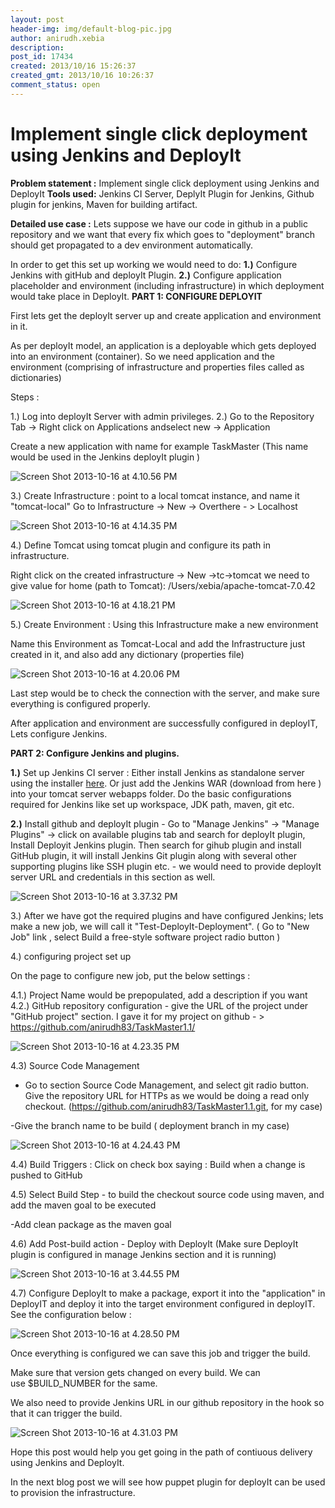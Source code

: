 ```yaml
---
layout: post
header-img: img/default-blog-pic.jpg
author: anirudh.xebia
description: 
post_id: 17434
created: 2013/10/16 15:26:37
created_gmt: 2013/10/16 10:26:37
comment_status: open
---
```


# Implement single click deployment using Jenkins and DeployIt

**Problem statement :** Implement single click deployment using Jenkins and DeployIt **Tools used:** Jenkins CI Server, DeplyIt Plugin for Jenkins, Github plugin for jenkins, Maven for building artifact.

**Detailed use case :** Lets suppose we have our code in github in a public repository and we want that every fix which goes to "deployment" branch should get propagated to a dev environment automatically.

In order to get this set up working we would need to do: **1.)** Configure Jenkins with gitHub and deployIt Plugin. **2.)** Configure application placeholder and environment (including infrastructure) in which deployment would take place in DeployIt.  **PART 1: CONFIGURE DEPLOYIT**

First lets get the deployIt server up and create application and environment in it.

As per deployIt model, an application is a deployable which gets deployed into an environment (container). So we need application and the environment (comprising of infrastructure and properties files called as dictionaries)

Steps :

1.) Log into deployIt Server with admin privileges. 2.) Go to the Repository Tab -> Right click on Applications andselect new -> Application

Create a new application with name for example TaskMaster (This name would be used in the Jenkins deployIt plugin )

![Screen Shot 2013-10-16 at 4.10.56 PM][1]

3.) Create Infrastructure : point to a local tomcat instance, and name it "tomcat-local" Go to Infrastructure -> New -> Overthere - > Localhost

![Screen Shot 2013-10-16 at 4.14.35 PM][2]

4.) Define Tomcat using tomcat plugin and configure its path in infrastructure.

Right click on the created infrastructure -> New ->tc->tomcat we need to give value for home (path to Tomcat): /Users/xebia/apache-tomcat-7.0.42

![Screen Shot 2013-10-16 at 4.18.21 PM][3]

5.) Create Environment : Using this Infrastructure make a new environment

Name this Environment as Tomcat-Local and add the Infrastructure just created in it, and also add any dictionary (properties file)

![Screen Shot 2013-10-16 at 4.20.06 PM][4]

Last step would be to check the connection with the server, and make sure everything is configured properly.

After application and environment are successfully configured in deployIT, Lets configure Jenkins.

**PART 2: Configure Jenkins and plugins.**

**1.)** Set up Jenkins CI server : Either install Jenkins as standalone server using the installer [here][5]. Or just add the Jenkins WAR (download from here ) into your tomcat server webapps folder. Do the basic configurations required for Jenkins like set up workspace, JDK path, maven, git etc.

**2.)** Install github and deployIt plugin - Go to "Manage Jenkins" -> "Manage Plugins" -> click on available plugins tab and search for deployIt plugin, Install Deployit Jenkins plugin. Then search for gihub plugin and install GitHub plugin, it will install Jenkins Git plugin along with several other supporting plugins like SSH plugin etc. \- we would need to provide deployIt server URL and credentials in this section as well.

![Screen Shot 2013-10-16 at 3.37.32 PM][6]

3.) After we have got the required plugins and have configured Jenkins; lets make a new job, we will call it "Test-DeployIt-Deployment". ( Go to "New Job" link , select Build a free-style software project radio button )

4.) configuring project set up

On the page to configure new job, put the below settings :

4.1.) Project Name would be prepopulated, add a description if you want 4.2.) GitHub repository configuration \- give the URL of the project under "GitHub project" section. I gave it for my project on github - > https://github.com/anirudh83/TaskMaster1.1/

![Screen Shot 2013-10-16 at 4.23.35 PM][7]

4.3) Source Code Management

  * Go to section Source Code Management, and select git radio button. Give the repository URL for HTTPs as we would be doing a read only checkout. (https://github.com/anirudh83/TaskMaster1.1.git, for my case)

-Give the branch name to be build ( deployment branch in my case)

![Screen Shot 2013-10-16 at 4.24.43 PM][8]

4.4) Build Triggers : Click on check box saying : Build when a change is pushed to GitHub

4.5) Select Build Step - to build the checkout source code using maven, and add the maven goal to be executed

-Add clean package as the maven goal

4.6) Add Post-build action - Deploy with DeployIt (Make sure DeployIt plugin is configured in manage Jenkins section and it is running)

![Screen Shot 2013-10-16 at 3.44.55 PM][9]

4.7) Configure DeployIt to make a package, export it into the "application" in DeployIT and deploy it into the target environment configured in deployIT. See the configuration below :

![Screen Shot 2013-10-16 at 4.28.50 PM][10]

Once everything is configured we can save this job and trigger the build.

Make sure that version gets changed on every build. We can use $BUILD_NUMBER for the same.

We also need to provide Jenkins URL in our github repository in the hook so that it can trigger the build.

![Screen Shot 2013-10-16 at 4.31.03 PM][11]

Hope this post would help you get going in the path of contiuous delivery using Jenkins and DeployIt.

In the next blog post we will see how puppet plugin for deployIt can be used to provision the infrastructure.

   [1]: http://xebee.xebia.in/wp-content/uploads/2013/10/Screen-Shot-2013-10-16-at-4.10.56-PM.png
   [2]: http://xebee.xebia.in/wp-content/uploads/2013/10/Screen-Shot-2013-10-16-at-4.14.35-PM-1024x567.png
   [3]: http://xebee.xebia.in/wp-content/uploads/2013/10/Screen-Shot-2013-10-16-at-4.18.21-PM-1024x588.png
   [4]: http://xebee.xebia.in/wp-content/uploads/2013/10/Screen-Shot-2013-10-16-at-4.20.06-PM-1024x591.png
   [5]: http://jenkins-ci.org
   [6]: http://xebee.xebia.in/wp-content/uploads/2013/10/Screen-Shot-2013-10-16-at-3.37.32-PM-300x88.png
   [7]: http://xebee.xebia.in/wp-content/uploads/2013/10/Screen-Shot-2013-10-16-at-4.23.35-PM-1024x296.png
   [8]: http://xebee.xebia.in/wp-content/uploads/2013/10/Screen-Shot-2013-10-16-at-4.24.43-PM.png
   [9]: http://xebee.xebia.in/wp-content/uploads/2013/10/Screen-Shot-2013-10-16-at-3.44.55-PM-300x104.png
   [10]: http://xebee.xebia.in/wp-content/uploads/2013/10/Screen-Shot-2013-10-16-at-4.28.50-PM1.png
   [11]: http://xebee.xebia.in/wp-content/uploads/2013/10/Screen-Shot-2013-10-16-at-4.31.03-PM-1024x491.png